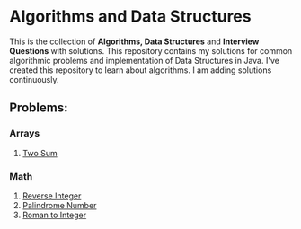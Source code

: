 
# Algorithms and Data Structures
This is the collection of **Algorithms, Data Structures** and **Interview Questions** with solutions.
This repository contains my solutions for common algorithmic problems and implementation of Data Structures in Java.
I've created this repository to learn about algorithms. I am adding solutions continuously.

## Problems:

### Arrays
1) [Two Sum](https://github.com/usherzod1994/algorithm_java/blob/master/src/com/company/problems/easy/TwoSum_1.java)

### Math
1) [Reverse Integer](https://github.com/cocoexe/AlgoDS/blob/master/src/main/java/uz/cocoexe/problems/easy/ReverseInteger.java)
2) [Palindrome Number](https://github.com/cocoexe/AlgoDS/blob/master/src/main/java/uz/cocoexe/problems/easy/PalindromeNumber.java)
3) [Roman to Integer](https://github.com/cocoexe/AlgoDS/blob/master/src/main/java/uz/cocoexe/problems/easy/RomanToInteger.java)
